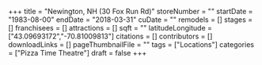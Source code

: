+++
title = "Newington, NH (30 Fox Run Rd)"
storeNumber = ""
startDate = "1983-08-00"
endDate = "2018-03-31"
cuDate = ""
remodels = []
stages = []
franchisees = []
attractions = []
sqft = ""
latitudeLongitude = ["43.09693172","-70.81009813"]
citations = []
contributors = []
downloadLinks = []
pageThumbnailFile = ""
tags = ["Locations"]
categories = ["Pizza Time Theatre"]
draft = false
+++
